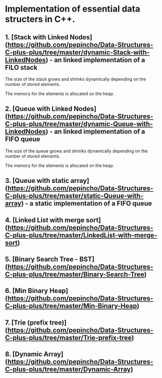 # Implementation of essential data structers in C++.

## 1. [Stack with Linked Nodes] (https://github.com/pepincho/Data-Structures-C-plus-plus/tree/master/dynamic-Stack-with-LinkedNodes) - an linked implementation of a FILO stack

The size of the stack grows and shrinks dynamically depending on the number of stored elements.

The memory for the elements is allocated on the heap.

## 2. [Queue with Linked Nodes] (https://github.com/pepincho/Data-Structures-C-plus-plus/tree/master/dynamic-Queue-with-LinkedNodes) - an linked implementation of a FIFO queue

The size of the queue grows and shrinks dynamically depending on the number of stored elements.

The memory for the elements is allocated on the heap.

## 3. [Queue with static array] (https://github.com/pepincho/Data-Structures-C-plus-plus/tree/master/static-Queue-with-array) - a static implementation of a FIFO queue

## 4. [Linked List with merge sort] (https://github.com/pepincho/Data-Structures-C-plus-plus/tree/master/LinkedList-with-merge-sort)

## 5. [Binary Search Tree - BST] (https://github.com/pepincho/Data-Structures-C-plus-plus/tree/master/Binary-Search-Tree)

## 6. [Min Binary Heap] (https://github.com/pepincho/Data-Structures-C-plus-plus/tree/master/Min-Binary-Heap)

## 7. [Trie (prefix tree)] (https://github.com/pepincho/Data-Structures-C-plus-plus/tree/master/Trie-prefix-tree)

## 8. [Dynamic Array] (https://github.com/pepincho/Data-Structures-C-plus-plus/tree/master/Dynamic-Array)
